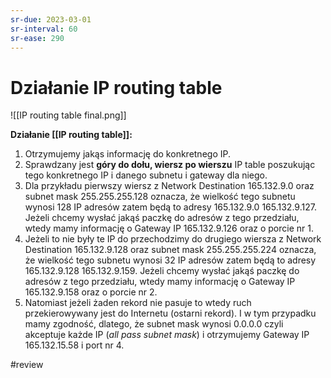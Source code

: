 ```yaml
---
sr-due: 2023-03-01
sr-interval: 60
sr-ease: 290
---
```


# Działanie IP routing table
![[IP routing table final.png]]

**Działanie [[IP routing table]]:**
1. Otrzymujemy jakąs informację do konkretnego IP. 
2. Sprawdzany jest **góry do dołu, wiersz po wierszu** IP table poszukując tego konkretnego IP i danego subnetu i gateway dla niego.
3. Dla przykładu pierwszy wiersz z Network Destination $165.132.9.0$ oraz subnet mask $255.255.255.128$ oznacza, że wielkość tego subnetu wynosi 128 IP adresów zatem będą to adresy $165.132.9.0 ~ 165.132.9.127$. Jeżeli chcemy wysłać jakąś paczkę do adresów z tego przedziału, wtedy mamy informację o Gateway IP $165.132.9.126$ oraz o porcie nr $1$.
4. Jeżeli to nie były te IP do przechodzimy do drugiego wiersza  z Network Destination $165.132.9.128$ oraz subnet mask $255.255.255.224$ oznacza, że wielkość tego subnetu wynosi 32 IP adresów zatem będą to adresy $165.132.9.128 ~ 165.132.9.159$. Jeżeli chcemy wysłać jakąś paczkę do adresów z tego przedziału, wtedy mamy informację o Gateway IP $165.132.9.158$ oraz o porcie nr $2$.
5. Natomiast jeżeli żaden rekord nie pasuje to wtedy ruch przekierowywany jest do Internetu (ostarni rekord). I w tym przypadku mamy zgodność, dlatego, że subnet mask wynosi $0.0.0.0$ czyli akceptuje każde IP (*all pass subnet mask*) i otrzymujemy Gateway IP $165.132.15.58$ i port nr $4$.

#review